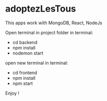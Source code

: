 # adoptezLesTous

This apps work with MongoDB, React, NodeJs

Open terminal in project folder
in terminal: 
  - cd backend
  - npm install
  - nodemon start
  
open new terminal
in terminal: 
  - cd frontend
  - npm install
  - npm start
  
  
Enjoy !
